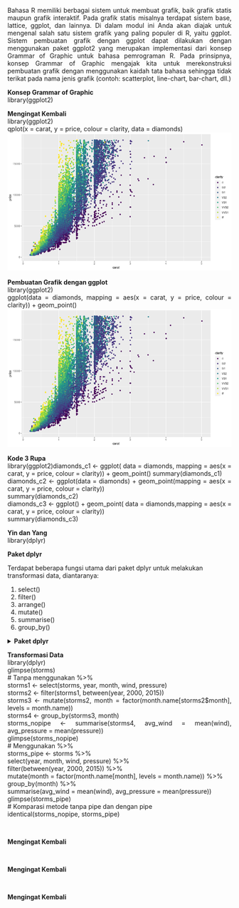 <p align="justify"> Bahasa R memiliki berbagai sistem untuk membuat grafik, baik grafik statis maupun grafik interaktif. Pada grafik statis misalnya terdapat sistem base, lattice, ggplot, dan lainnya. Di dalam modul ini Anda akan diajak untuk mengenal salah satu sistem grafik yang paling populer di R, yaitu ggplot.
Sistem pembuatan grafik dengan ggplot dapat dilakukan dengan menggunakan paket ggplot2 yang merupakan implementasi dari konsep Grammar of Graphic untuk bahasa pemrograman R. Pada prinsipnya, konsep Grammar of Graphic mengajak kita untuk merekonstruksi pembuatan grafik dengan menggunakan kaidah tata bahasa sehingga tidak terikat pada nama jenis grafik (contoh: scatterplot, line-chart, bar-chart, dll.) </p>
<p align="justify"> <b>Konsep Grammar of Graphic</b></br>library(ggplot2)</p>
<p align="justify"> <b>Mengingat Kembali</b></br>library(ggplot2)</br>
qplot(x = carat, y = price, colour = clarity, data = diamonds)</br><img src="https://github.com/yenysyafitry/Advanced-Data-Visualization-with-ggplot2-using-R/blob/main/download.png"></p>
<p align="justify"> <b>Pembuatan Grafik dengan ggplot</b></br>library(ggplot2) </br> ggplot(data = diamonds, mapping = aes(x = carat, y = price, colour = clarity)) +
  geom_point()</br><img src="https://github.com/yenysyafitry/Advanced-Data-Visualization-with-ggplot2-using-R/blob/main/download (1).png"></p>
<p align="justify"> <b>Kode 3 Rupa</b></br>library(ggplot2)diamonds_c1 <- ggplot( data = diamonds, mapping = aes(x = carat, y = price, colour = clarity)) + geom_point()
summary(diamonds_c1)</br>
diamonds_c2 <- ggplot(data = diamonds) + geom_point(mapping = aes(x = carat, y = price, colour = clarity))</br>
summary(diamonds_c2)</br>
diamonds_c3 <- ggplot() + geom_point( data = diamonds,mapping = aes(x = carat, y = price, colour = clarity))</br>
summary(diamonds_c3)</p>
<p align="justify"> <b>Yin dan Yang</b></br>library(dplyr)	</p>
<p align="justify"> <b>Paket dplyr</b></p>Terdapat beberapa fungsi utama dari paket dplyr untuk melakukan transformasi data, diantaranya:
<ol>
<li>select()</li>
<li>filter()</li>
<li>arrange()</li>
<li>mutate()</li>
<li>summarise()</li>
<li>group_by()	</li></ol></p>
<details>
  <summary><b>Paket dplyr</br></b>
</summary>
<table border="0">TRUE</table>
</details>
<p align="justify"> <b>Transformasi Data</b></br>library(dplyr)</br>
glimpse(storms)</br>
# Tanpa menggunakan %>%</br>
storms1 <- select(storms, year, month, wind, pressure)</br>
storms2 <- filter(storms1, between(year, 2000, 2015))</br>
storms3 <- mutate(storms2, month = factor(month.name[storms2$month], levels = month.name))</br>
storms4 <- group_by(storms3, month)</br>
storms_nopipe <- summarise(storms4, avg_wind = mean(wind), avg_pressure = mean(pressure))</br>
glimpse(storms_nopipe)</br>
# Menggunakan %>%</br>
storms_pipe <- storms %>% </br>
select(year, month, wind, pressure) %>%</br>
filter(between(year, 2000, 2015)) %>%</br>
mutate(month = factor(month.name[month], levels = month.name)) %>%</br>
group_by(month) %>%</br>
summarise(avg_wind = mean(wind), avg_pressure = mean(pressure))</br>
glimpse(storms_pipe)</br>
# Komparasi metode tanpa pipe dan dengan pipe</br>
identical(storms_nopipe, storms_pipe) </p>
<p align="justify"> <b></b></br>
<p align="justify"> <b>Mengingat Kembali</b></br>
<p align="justify"> <b></b></br>
<p align="justify"> <b>Mengingat Kembali</b></br>
<p align="justify"> <b></b></br>
<p align="justify"> <b>Mengingat Kembali</b></br>
<p align="justify"> <b></b></br>
